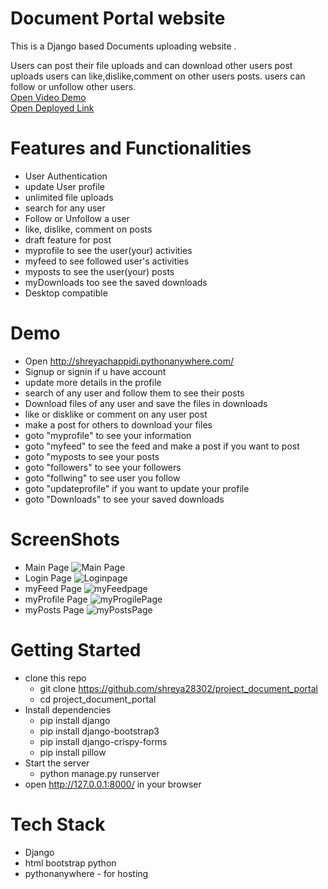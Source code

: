 # Document Portal website

This is a Django based Documents uploading website .

Users can post their file uploads and can download other users post uploads
users can like,dislike,comment on other users posts. 
users can follow or unfollow other users.<br />
[Open Video Demo](https://drive.google.com/file/d/1LOE1N5ikLd8stLfgUfYI4GYbm5gZQl0d/view?usp=sharing)<br />
[Open Deployed Link](http://shreyachappidi.pythonanywhere.com/)<br />

# Features and Functionalities
* User Authentication 
* update User profile 
* unlimited file uploads
* search for any user 
* Follow or Unfollow a user 
* like, dislike, comment on posts
* draft feature for post
* myprofile to see the user(your) activities 
* myfeed to see followed user's activities
* myposts to see the user(your) posts
* myDownloads too see the saved downloads 
* Desktop compatible


# Demo
* Open http://shreyachappidi.pythonanywhere.com/
* Signup or signin if u have account
* update more details in the profile
* search of any user and follow them to see their posts
* Download files of any user and save the files in downloads 
* like or disklike or comment on any user post
* make a post for others to download your files
* goto "myprofile" to see your information
* goto "myfeed" to see the feed and make a post if you want to post
* goto "myposts to see your posts
* goto "followers" to see your followers
* goto "follwing" to see user you follow
* goto "updateprofile" if you want to update your profile
* goto "Downloads" to see your saved downloads

# ScreenShots
* Main Page
![Main Page](https://user-images.githubusercontent.com/64028439/126040919-aef7ca42-dcd3-4bbe-b6ad-913c0d7e41b9.png)
* Login Page
![Loginpage](https://user-images.githubusercontent.com/64028439/126040926-ff4e8eba-45b5-4af0-b222-8b9c132f378e.png)
* myFeed Page
![myFeedpage](https://user-images.githubusercontent.com/64028439/126041609-e4ead8aa-b615-4bea-ac9f-dfd3003de199.jpeg)
* myProfile Page
![myProgilePage](https://user-images.githubusercontent.com/64028439/126041743-f902886f-8e63-483b-b51d-d09d5d96dec2.jpeg)
* myPosts Page
![myPostsPage](https://user-images.githubusercontent.com/64028439/126041812-145f23ae-4301-420d-9254-591e12539786.jpeg)

# Getting Started
* clone this repo
  * git clone https://github.com/shreya28302/project_document_portal
  * cd project_document_portal
* Install dependencies
  * pip install django 
  * pip install django-bootstrap3
  * pip install django-crispy-forms
  * pip install pillow
* Start the server
  * python manage.py runserver
* open http://127.0.0.1:8000/ in your browser

# Tech Stack
* Django
* html bootstrap python 
* pythonanywhere - for hosting
